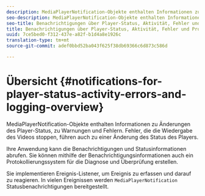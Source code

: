 ```yaml
---
description: MediaPlayerNotification-Objekte enthalten Informationen zu Änderungen des Player-Status, zu Warnungen und Fehlern. Fehler, die die Wiedergabe des Videos stoppen, führen auch zu einer Änderung des Status des Players.
seo-description: MediaPlayerNotification-Objekte enthalten Informationen zu Änderungen des Player-Status, zu Warnungen und Fehlern. Fehler, die die Wiedergabe des Videos stoppen, führen auch zu einer Änderung des Status des Players.
seo-title: Benachrichtigungen über Player-Status, Aktivität, Fehler und Protokollierung
title: Benachrichtigungen über Player-Status, Aktivität, Fehler und Protokollierung
uuid: 7ce5bed0-f312-437e-a82f-b1d4a8e1926c
translation-type: tm+mt
source-git-commit: adef0bbd52ba043f625f38db69366c6d873c586d

---
```



# Übersicht {#notifications-for-player-status-activity-errors-and-logging-overview}

MediaPlayerNotification-Objekte enthalten Informationen zu Änderungen des Player-Status, zu Warnungen und Fehlern. Fehler, die die Wiedergabe des Videos stoppen, führen auch zu einer Änderung des Status des Players.

Ihre Anwendung kann die Benachrichtigungen und Statusinformationen abrufen. Sie können mithilfe der Benachrichtigungsinformationen auch ein Protokollierungssystem für die Diagnose und Überprüfung erstellen.

Sie implementieren Ereignis-Listener, um Ereignis zu erfassen und darauf zu reagieren. In vielen Ereignissen werden `MediaPlayerNotification` Statusbenachrichtigungen bereitgestellt.